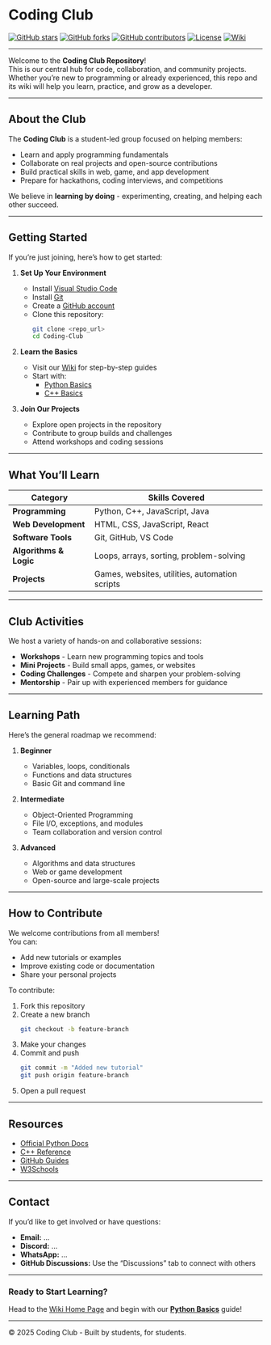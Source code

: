 # Coding Club

[![GitHub stars](https://img.shields.io/github/stars/westonmook/Coding_Club?style=flat-square)](https://github.com/YourUsername/Coding-Club/stargazers) <!-- Stars Badge -->
[![GitHub forks](https://img.shields.io/github/forks/westonmook/Coding_Club?style=flat-square)](https://github.com/YourUsername/Coding-Club/forks) <!-- Forks Badge -->
[![GitHub contributors](https://img.shields.io/github/contributors/westonmook/Coding_Club?style=flat-square)](https://github.com/YourUsername/Coding-Club/graphs/contributors) <!-- Contributors Badge -->
[![License](https://img.shields.io/github/license/westonmook/Coding_Club?style=flat-square)](./LICENSE) <!-- License Badge (TBD) -->
[![Wiki](https://img.shields.io/badge/Documentation-Wiki-blue?style=flat-square)](../../wiki) <!-- Wiki Badge -->


---

Welcome to the **Coding Club Repository**!  
This is our central hub for code, collaboration, and community projects.  
Whether you’re new to programming or already experienced, this repo and its wiki will help you learn, practice, and grow as a developer.

---

## About the Club

The **Coding Club** is a student-led group focused on helping members:
- Learn and apply programming fundamentals  
- Collaborate on real projects and open-source contributions  
- Build practical skills in web, game, and app development  
- Prepare for hackathons, coding interviews, and competitions  

We believe in **learning by doing** - experimenting, creating, and helping each other succeed.

---

## Getting Started

If you’re just joining, here’s how to get started:

1. **Set Up Your Environment**
   - Install [Visual Studio Code](https://code.visualstudio.com/)
   - Install [Git](https://git-scm.com/downloads)
   - Create a [GitHub account](https://github.com/)
   - Clone this repository:
     ```bash
     git clone <repo_url>
     cd Coding-Club
     ```

2. **Learn the Basics**
   - Visit our [Wiki](../../wiki) for step-by-step guides
   - Start with:
     - [Python Basics](../../wiki/Python)
     - [C++ Basics](../../wiki/C)

3. **Join Our Projects**
   - Explore open projects in the repository  
   - Contribute to group builds and challenges  
   - Attend workshops and coding sessions  

---

## What You’ll Learn

| Category | Skills Covered |
|-----------|----------------|
| **Programming** | Python, C++, JavaScript, Java |
| **Web Development** | HTML, CSS, JavaScript, React |
| **Software Tools** | Git, GitHub, VS Code |
| **Algorithms & Logic** | Loops, arrays, sorting, problem-solving |
| **Projects** | Games, websites, utilities, automation scripts |

---

## Club Activities

We host a variety of hands-on and collaborative sessions:
- **Workshops** - Learn new programming topics and tools  
- **Mini Projects** - Build small apps, games, or websites  
- **Coding Challenges** - Compete and sharpen your problem-solving  
- **Mentorship** - Pair up with experienced members for guidance  

---

## Learning Path

Here’s the general roadmap we recommend:

1. **Beginner**
   - Variables, loops, conditionals  
   - Functions and data structures  
   - Basic Git and command line  

2. **Intermediate**
   - Object-Oriented Programming  
   - File I/O, exceptions, and modules  
   - Team collaboration and version control  

3. **Advanced**
   - Algorithms and data structures  
   - Web or game development  
   - Open-source and large-scale projects  

---

## How to Contribute

We welcome contributions from all members!  
You can:
- Add new tutorials or examples  
- Improve existing code or documentation  
- Share your personal projects  

To contribute:
1. Fork this repository  
2. Create a new branch  
   ```bash
   git checkout -b feature-branch
   ```
3. Make your changes  
4. Commit and push  
   ```bash
   git commit -m "Added new tutorial"
   git push origin feature-branch
   ```
5. Open a pull request  

---

## Resources

- [Official Python Docs](https://docs.python.org/3/)
- [C++ Reference](https://cplusplus.com/)
- [GitHub Guides](https://guides.github.com/)
- [W3Schools](https://www.w3schools.com/)

---

## Contact

If you’d like to get involved or have questions:
- **Email:** ... 
- **Discord:** ... 
- **WhatsApp:** ... 
- **GitHub Discussions:** Use the “Discussions” tab to connect with others  

---

### Ready to Start Learning?
Head to the [Wiki Home Page](../../wiki) and begin with our **[Python Basics](../../wiki/Python)** guide!

---

© 2025 Coding Club - Built by students, for students.
